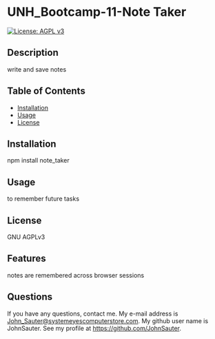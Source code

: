 # UNH_Bootcamp-11-Note Taker
[![License: AGPL v3](https://img.shields.io/badge/License-AGPL_v3-blue.svg)](https://www.gnu.org/licenses/agpl-3.0)
## Description

write and save notes

## Table of Contents

- [Installation](#installation)
- [Usage](#usage)
- [License](#license)

## Installation

npm install note_taker

## Usage

to remember future tasks

## License
GNU AGPLv3

## Features
notes are remembered across browser sessions
## Questions

If you have any questions, contact me.
My e-mail address is John_Sauter@systemeyescomputerstore.com.
My github user name is JohnSauter.  See my profile at
https://github.com/JohnSauter.

